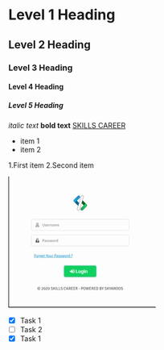 <!-- ...........1st Example............. -->
# Level 1 Heading
## Level 2 Heading
### Level 3 Heading
#### Level 4 Heading
##### Level 5 Heading

<!-- ...........2nd Example............. -->

*italic text*
**bold text**
[SKILLS CAREER](https://skills-career.com/)

<!-- ...........3rd Example............. -->

- item 1
- item 2

1.First item
2.Second item

<!-- ...........4th Example............. -->
![Alt SKILLS Login Page](./Screenshot%202024-05-06%20122623.jpg)

<!-- 5th -->
- [x] Task 1
- [ ] Task 2
- [x] Task 1
